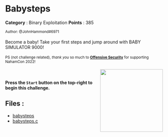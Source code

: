 # Babysteps

**Category** : Binary Exploitation
**Points** : 385

<small>Author: @JohnHammond#6971</small><br><br>Become a baby! Take your first steps and jump around with BABY SIMULATOR 9000! <br><br> <small>PS (not challenge related), <i>thank you</i> so much to <b><a href="https://offensive-security.com/">Offensive Security</a></b> for supporting NahamCon 2022!</small><br><br> <img class="img-fluid" width="200px" style="float: right" src="https://johnhammond.org/static/misc/offsec.png"> <br><br> <b>Press the <code>Start</code> button on the top-right to begin this challenge.</b>


## Files : 
 - [babysteps](./babysteps)
 - [babysteps.c](./babysteps.c)


